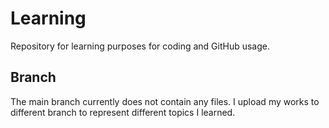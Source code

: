 # Learning
Repository for learning purposes for coding and GitHub usage.

## Branch
The main branch currently does not contain any files.
I upload my works to different branch to represent different topics I learned.
